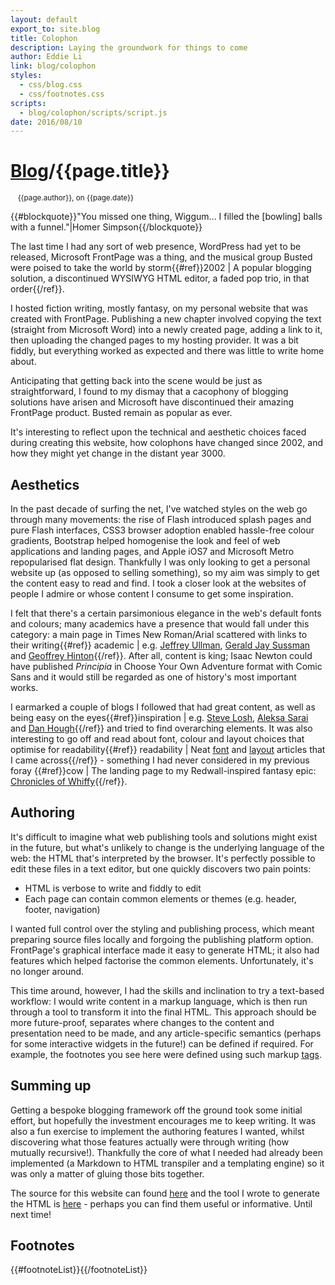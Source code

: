```yaml
---
layout: default
export_to: site.blog
title: Colophon
description: Laying the groundwork for things to come
author: Eddie Li
link: blog/colophon
styles:
  - css/blog.css
  - css/footnotes.css
scripts:
  - blog/colophon/scripts/script.js
date: 2016/08/10
---
```

<div>
<h1 class="article_title"><a href="{{url}}/blog/">Blog</a>/{{page.title}}</h1>
<small>&emsp;<span class="post_author">{{page.author}}</span>, on <span class="post_date">{{page.date}}</span></small>
</div>

{{#blockquote}}"You missed one thing, Wiggum... I filled the [bowling] balls with a funnel."|Homer Simpson{{/blockquote}}

The last time I had any sort of web presence, WordPress had yet to be released, Microsoft FrontPage was a thing, and the musical group Busted were poised to take the world by storm{{#ref}}2002 | A popular blogging solution, a discontinued WYSIWYG HTML editor, a faded pop trio, in that order{{/ref}}.

I hosted fiction writing, mostly fantasy, on my personal website that was created with FrontPage. Publishing a new chapter involved copying the text (straight from Microsoft Word) into a newly created page, adding a link to it, then uploading the changed pages to my hosting provider. It was a bit fiddly, but everything worked as expected and there was little to write home about.

Anticipating that getting back into the scene would be just as straightforward, I found to my dismay that a cacophony of blogging solutions have arisen and Microsoft have discontinued their amazing FrontPage product. Busted remain as popular as ever.

It's interesting to reflect upon the technical and aesthetic choices faced during creating this website, how colophons have changed since 2002, and how they might yet change in the distant year 3000.

## Aesthetics

In the past decade of surfing the net, I've watched styles on the web go through many movements: the rise of Flash introduced splash pages and pure Flash interfaces, CSS3 browser adoption enabled hassle-free colour gradients, Bootstrap helped homogenise the look and feel of web applications and landing pages, and Apple iOS7 and Microsoft Metro repopularised flat design. Thankfully I was only looking to get a personal website up (as opposed to selling something), so my aim was simply to get the content easy to read and find. I took a closer look at the websites of people I admire or whose content I consume to get some inspiration.

I felt that there's a certain parsimonious elegance in the web's default fonts and colours; many academics have a presence that would fall under this category: a main page in Times New Roman/Arial scattered with links to their writing{{#ref}} academic | e.g. [Jeffrey Ullman](http://infolab.stanford.edu/~ullman/), [Gerald Jay Sussman](http://groups.csail.mit.edu/mac/users/gjs/gjs.html) and [Geoffrey Hinton](http://www.cs.toronto.edu/~hinton/){{/ref}}. After all, content is king; Isaac Newton could have published *Principia* in Choose Your Own Adventure format with Comic Sans and it would still be regarded as one of history's most important works.

I earmarked a couple of blogs I followed that had great content, as well as being easy on the eyes{{#ref}}inspiration | e.g. [Steve Losh](http://stevelosh.com/), [Aleksa Sarai](https://www.cyphar.com/) and [Dan Hough](http://danhough.co.uk/){{/ref}} and tried to find overarching elements. It was also interesting to go off and read about font, colour and layout choices that optimise for readability{{#ref}} readability | Neat [font](http://www.64notes.com/design/stop-helvetica-arial/) and [layout](http://baymard.com/blog/line-length-readability) articles that I came across{{/ref}} - something I had never considered in my previous foray {{#ref}}cow | The landing page to my Redwall-inspired fantasy epic: [Chronicles of Whiffy]({{url}}/blog/colophon/assets/cow.html){{/ref}}.

## Authoring

It's difficult to imagine what web publishing tools and solutions might exist in the future, but what's unlikely to change is the underlying language of the web: the HTML that's interpreted by the browser. It's perfectly possible to edit these files in a text editor, but one quickly discovers two pain points:

* HTML is verbose to write and fiddly to edit
* Each page can contain common elements or themes (e.g. header, footer, navigation)

I wanted full control over the styling and publishing process, which meant preparing source files locally and forgoing the publishing platform option. FrontPage's graphical interface made it easy to generate HTML; it also had features which helped factorise the common elements. Unfortunately, it's no longer around.

This time around, however, I had the skills and inclination to try a text-based workflow: I would write content in a markup language, which is then run through a tool to transform it into the final HTML. This approach should be more future-proof, separates where changes to the content and presentation need to be made, and any article-specific semantics (perhaps for some interactive widgets in the future!) can be defined if required. For example, the footnotes you see here were defined using such markup [tags](https://raw.githubusercontent.com/xdl/xiaodili_website/master/src/blog/colophon/index.md).

## Summing up

Getting a bespoke blogging framework off the ground took some initial effort, but hopefully the investment encourages me to keep writing. It was also a fun exercise to implement the authoring features I wanted, whilst discovering what those features actually were through writing (how mutually recursive!). Thankfully the core of what I needed had already been implemented (a Markdown to HTML transpiler and a templating engine) so it was only a matter of gluing those bits together.

The source for this website can found [here](https://github.com/xdl/xiaodili_website) and the tool I wrote to generate the HTML is [here](https://github.com/xdl/craft) - perhaps you can find them useful or informative. Until next time!

## Footnotes

{{#footnoteList}}{{/footnoteList}}
